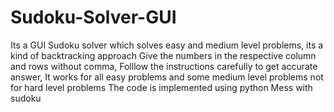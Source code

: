 # Sudoku-Solver-GUI
Its a GUI Sudoku solver which solves easy and medium level problems, its a kind of backtracking approach
Give the numbers in the respective column and rows without comma,
Folllow the instructions carefully to get accurate answer,
It works for all easy problems and some medium level problems not for hard level problems
The code is implemented using python
Mess with sudoku
